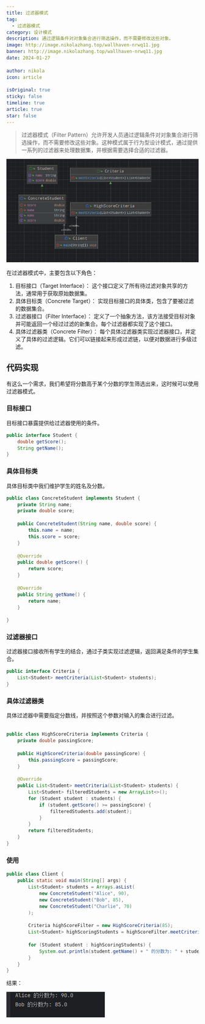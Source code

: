 ```yaml
---
title: 过滤器模式
tag:
  - 过滤器模式
category: 设计模式
description: 通过逻辑条件对对象集合进行筛选操作，而不需要修改这些对象。
image: http://image.nikolazhang.top/wallhaven-nrwq11.jpg
banner: http://image.nikolazhang.top/wallhaven-nrwq11.jpg
date: 2024-01-27

author: nikola
icon: article

isOriginal: true
sticky: false
timeline: true
article: true
star: false
---
```


> 过滤器模式（Filter Pattern）允许开发人员通过逻辑条件对对象集合进行筛选操作，而不需要修改这些对象。这种模式属于行为型设计模式，通过提供一系列的过滤器来处理数据集，并根据需要选择合适的过滤器。

![20240211213307](https://raw.githubusercontent.com/NikolaZhang/image-blog/main/25-filter/20240211213307.png)

在过滤器模式中，主要包含以下角色：

1. 目标接口（Target Interface）： 这个接口定义了所有待过滤对象共享的方法，通常用于获取原始数据集。
2. 具体目标类（Concrete Target）： 实现目标接口的具体类，包含了要被过滤的数据集合。
3. 过滤器接口（Filter Interface）： 定义了一个抽象方法，该方法接受目标对象并可能返回一个经过过滤的新集合。每个过滤器都实现了这个接口。
4. 具体过滤器类（Concrete Filter）： 每个具体过滤器类实现过滤器接口，并定义了具体的过滤逻辑。它们可以链接起来形成过滤链，以便对数据进行多级过滤。

## 代码实现

有这么一个需求，我们希望将分数高于某个分数的学生筛选出来，这时候可以使用过滤器模式。

### 目标接口

目标接口暴露提供给过滤器使用的条件。

```java
public interface Student {
    double getScore();
    String getName();
}

```

### 具体目标类

具体目标类中我们维护学生的姓名及分数。

```java
public class ConcreteStudent implements Student {
    private String name;
    private double score;

    public ConcreteStudent(String name, double score) {
        this.name = name;
        this.score = score;
    }

    @Override
    public double getScore() {
        return score;
    }

    @Override
    public String getName() {
        return name;
    }

}

```

### 过滤器接口

过滤器接口接收所有学生的结合，通过子类实现过滤逻辑，返回满足条件的学生集合。

```java
public interface Criteria {
    List<Student> meetCriteria(List<Student> students);
}

```

### 具体过滤器类

具体过滤器中需要指定分数线，并按照这个参数对输入的集合进行过滤。

```java

public class HighScoreCriteria implements Criteria {
    private double passingScore;

    public HighScoreCriteria(double passingScore) {
        this.passingScore = passingScore;
    }

    @Override
    public List<Student> meetCriteria(List<Student> students) {
        List<Student> filteredStudents = new ArrayList<>();
        for (Student student : students) {
            if (student.getScore() >= passingScore) {
                filteredStudents.add(student);
            }
        }
        return filteredStudents;
    }
}

```

### 使用

```java
public class Client {
    public static void main(String[] args) {
        List<Student> students = Arrays.asList(
            new ConcreteStudent("Alice", 90),
            new ConcreteStudent("Bob", 85),
            new ConcreteStudent("Charlie", 70)
        );

        Criteria highScoreFilter = new HighScoreCriteria(85);
        List<Student> highScoringStudents = highScoreFilter.meetCriteria(students);

        for (Student student : highScoringStudents) {
            System.out.println(student.getName() + " 的分数为: " + student.getScore());
        }
    }
}

```

结果：

![20240211213525](https://raw.githubusercontent.com/NikolaZhang/image-blog/main/25-filter/20240211213525.png)